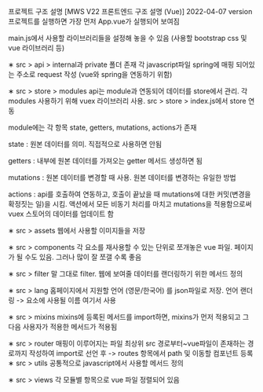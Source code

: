프로젝트 구조 설명
[MWS V22 프론트엔드 구조 설명 (Vue)] 2022-04-07 version
프로젝트를 실행하면 가장 먼저 App.vue가 실행되어 보여짐

main.js에서 사용할 라이브러리들을 설정해 놓을 수 있음 (사용할 bootstrap css 및 vue 라이브러리 등)

∗ src > api > internal과 private 폴더 존재
각 javascript파일 spring에 매핑 되어있는 주소로 request 작성 (vue와 spring을 연동하기 위함)

∗ src > store > modules
api는 module과 연동되어 데이터를 store에서 관리. 각 modules 사용하기 위해 vuex 라이브러리 사용. src > store > index.js에서 store 연동

module에는 각 항목 state, getters, mutations, actions가 존재

state : 원본 데이터를 의미. 직접적으로 사용하면 안됨

getters : 내부에 원본 데이터를 가져오는 getter 메서드 생성하면 됨

mutations : 원본 데이터를 변경할 때 사용. 원본 데이터를 변경하는 유일한 방법

actions : api를 호출하여 연동하고, 호출이 끝났을 때 mutations에 대한 커밋(변경을 확정짓는 일)을 시킴. 액션에서 모든 비동기 처리를 마치고 mutations을 적용함으로써 vuex 스토어의 데이터를 업데이트 함

∗ src > assets
웹에서 사용할 이미지들을 저장

∗ src > components
각 요소를 재사용할 수 있는 단위로 쪼개놓은 vue 파일. 페이지가 될 수도 있음. 그러나 많이 잘 쪼갤 수록 좋음

∗ src > filter
말 그대로 filter. 웹에 보여줄 데이터를 랜더링하기 위한 메서드 정의

∗ src > lang
홈페이지에서 지원할 언어 (영문/한국어) 를 json파일로 저장. 언어 랜더링 -> 요소에 사용될 이름 여기서 사용

∗ src > mixins
mixins에 등록된 메서드를 import하면, mixins가 먼저 적용되고 그 다음 사용자가 적용한 메서드가 적용됨

∗ src > router
매핑이 이루어지는 파일
최상위 src 경로부터~vue파일이 존재하는 경로까지 작성하여 import로 선언 후 -> routes 항목에서 path 및 이동할 컴포넌트 등록
∗ src > utils
공통적으로 javascript에서 사용할 메서드 정의

∗ src > views
각 모듈별 항목으로 vue 파일 정렬되어 있음
